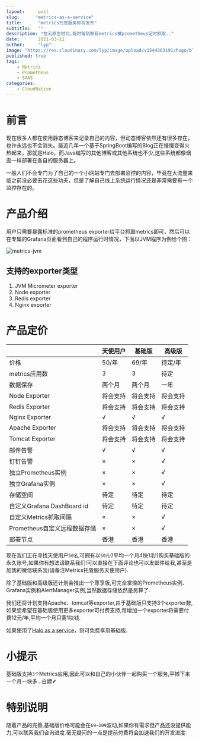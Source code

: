 ```yaml
---
layout:     post 
slug:      "metrics-as-a-service"
title:      "metrics托管服务即将发布"
subtitle:   ""
description: "在云原生时代,每时每刻都有metrics被prometheus定时抓取.."
date:       2021-03-11
author:     "lyp"
image: "https://res.cloudinary.com/lyp/image/upload/v1544363191/hugo/blog.github.io/743a4e9227e1f14cb24a1eb6db29e183.jpg"
published: true
tags:
    - Metrics
    - Prometheus
    - SAAS
categories: 
    - CloudNative
---  
```


# 前言  

现在很多人都在使用静态博客来记录自己的内容，但动态博客依然还有很多存在，也许永远也不会消失。最近几年一个基于SpringBoot编写的Blog正在慢慢变得火热起来，那就是Halo，而Java编写的其他博客或其他系统也不少,这些系统都像烟囱一样部署在各自的服务器上。  

一般人们不会专门为了自己的一个小网站专门去部署监控的内容，毕竟在大流量来临之前没必要去花这些功夫，但是了解自己线上系统运行情况还是非常需要有一个监控存在的。  

#  产品介绍  

用户只需要暴露标准的prometheus exporter给平台抓取metrics即可，然后可以在专属的Grafana页面看到自己的程序运行时情况，下面以JVM程序为例给个图：   

![metrics-jvm](https://res.cloudinary.com/lyp/image/upload/v1615419259/hugo/blog.github.io/saas/prometheus/metrics-jvm.png)    

## 支持的exporter类型  

1. JVM Micrometer exporter
2. Node exporter  
3. Redis exporter  
4. Nginx exporter  

#  产品定价   


|  |  天使用户|  基础版   | 高级版  |
|  ----|  ----|  ----  | ----  |
| 价格 | 50/年| 69/年  | 待定/年 |
| metrics应用数 | 3| 3  | 待定 |
| 数据保存 | 两个月| 两个月  | 一年 |
| Node Exporter | 将会支持| 将会支持  | 将会支持 |
| Redis Exporter | 将会支持| 将会支持  | 将会支持 |
| Nginx Exporter | √| √  | √ |
| Apache Exporter | 将会支持| 将会支持  | 将会支持 |
| Tomcat Exporter | 将会支持| 将会支持  | 将会支持 |
| 邮件告警 | √| √ | √ |
| 钉钉告警 | ×| ×  | √ |
|独立Prometheus实例 | ×| × | √ |
|独立Grafana实例 | ×| × | √ |
|存储空间 | 待定| 待定 | 待定 |
|自定义Grafana DashBoard id | 待定| 待定 | 待定 |
|自定义Metrics抓取间隔 | ×| × | √ |
|Prometheus自定义远程数据存储 | ×| × | √ |
|部署节点 | 香港| 香港 | 香港 |    


现在我们正在寻找天使用户`50名`,可拥有以`50元`(!平均一个月4快1毛!)购买基础版的永久账号,如果你有想法请联系我们!可以直接在下面评论也可以发邮件给我,甚至是加我的微信联系我(请备注Metrics托管服务天使用户).  

除了基础版和高级版还计划会推出一个尊享版,可完全掌控的Prometheus实例、Grafana实例和AlertManager实例,当然数据存储依然是另算了.  

我们还将计划支持Apache、tomcat等exporter,由于基础版只支持3个exporter数,如果您希望在基础版使用更多exporter可付费支持,每增加一个exporter将需要付费12元/年,平均一个月只需1块钱.

如果使用了[Halo as a service](https://liangyuanpeng.com/post/2021-03-11-halo-as-a-service/)，则可免费享用基础版.


# 小提示  
基础版支持`3个`Metrics应用,因此可以和自己的小伙伴一起购买一个服务,平摊下来一个月一块多…白嫖✔

# 特别说明  

随着产品的完善,基础版价格可能会在`69~109`波动,如果你有需求但产品还没提供能力,可以联系我们咨询进度.毫无疑问的一点是提前付费将会加速我们的开发进度.  

